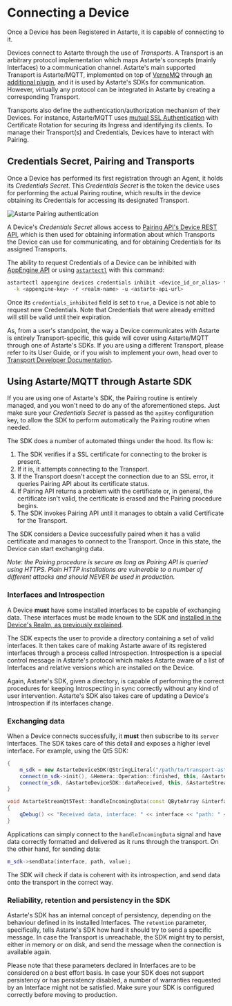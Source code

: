 # Connecting a Device

Once a Device has been Registered in Astarte, it is capable of connecting to it.

Devices connect to Astarte through the use of *Transports*. A Transport is an arbitrary protocol
implementation which maps Astarte's concepts (mainly Interfaces) to a communication channel.
Astarte's main supported Transport is Astarte/MQTT, implemented on top of
[VerneMQ](https://github.com/erlio/vernemq) through [an additional
plugin](https://github.com/astarte-platform/astarte_vmq_plugin), and it is used by Astarte's SDKs
for communication. However, virtually any protocol can be integrated in Astarte by creating a
corresponding Transport.

Transports also define the authentication/authorization mechanism of their Devices. For instance,
Astarte/MQTT uses [mutual SSL Authentication](https://en.wikipedia.org/wiki/Mutual_authentication)
with Certificate Rotation for securing its Ingress and identifying its clients. To manage their
Transport(s) and Credentials, Devices have to interact with Pairing.

## Credentials Secret, Pairing and Transports

Once a Device has performed its first registration through an Agent, it holds its *Credentials
Secret*. This *Credentials Secret* is the token the device uses for performing the actual Pairing
routine, which results in the device obtaining its Credentials for accessing its designated
Transport.

![Astarte Pairing authentication](assets/astarte-pairing-authentication.svg)

A Device's *Credentials Secret* allows access to [Pairing API's Device REST
API](https://docs.astarte-platform.org/astarte/1.1/api/?urls.primaryName=Pairing%20API#/device),
which is then used for obtaining information about which Transports the Device can use for
communicating, and for obtaining Credentials for its assigned Transports.

The ability to request Credentials of a Device can be inhibited with [AppEngine
API](https://docs.astarte-platform.org/astarte/1.1/api/#/device/updateDeviceStatus) or using
[`astartectl`](https://github.com/astarte-platform/astartectl) with this command:

```bash
astartectl appengine devices credentials inhibit <device_id_or_alias> true \
  -k <appengine-key> -r <realm-name> -u <astarte-api-url>
```

Once its `credentials_inhibited` field is set to `true`, a Device is not able to request new
Credentials. Note that Credentials that were already emitted will still be valid until their
expiration.

As, from a user's standpoint, the way a Device communicates with Astarte is entirely
Transport-specific, this guide will cover using Astarte/MQTT through one of Astarte's SDKs. If you
are using a different Transport, please refer to its User Guide, or if you wish to implement your
own, head over to [Transport Developer Documentation]().

## Using Astarte/MQTT through Astarte SDK

If you are using one of Astarte's SDK, the Pairing routine is entirely managed, and you won't need
to do any of the aforementioned steps. Just make sure your *Credentials Secret* is passed as the
`apiKey` configuration key, to allow the SDK to perform automatically the Pairing routine when
needed.

The SDK does a number of automated things under the hood. Its flow is:

1. The SDK verifies if a SSL certificate for connecting to the broker is present.
2. If it is, it attempts connecting to the Transport.
3. If the Transport doesn't accept the connection due to an SSL error, it queries Pairing API about
   its certificate status.
4. If Pairing API returns a problem with the certificate or, in general, the certificate isn't
   valid, the certificate is erased and the Pairing procedure begins.
5. The SDK invokes Pairing API until it manages to obtain a valid Certificate for the Transport.

The SDK considers a Device successfully paired when it has a valid certificate and manages to
connect to the Transport. Once in this state, the Device can start exchanging data.

*Note: the Pairing procedure is secure as long as Pairing API is queried using HTTPS. Plain HTTP
installations are vulnerable to a number of different attacks and should NEVER be used in
production.*

### Interfaces and Introspection

A Device **must** have some installed interfaces to be capable of exchanging data. These interfaces
must be made known to the SDK and [installed in the Device's Realm, as previously
explained](030-manage_interfaces.html#realm-vs-device-interface-relationship).

The SDK expects the user to provide a directory containing a set of valid interfaces. It then takes
care of making Astarte aware of its registered interfaces through a process called Introspection.
Introspection is a special control message in Astarte's protocol which makes Astarte aware of a list
of Interfaces and relative versions which are installed on the Device.

Again, Astarte's SDK, given a directory, is capable of performing the correct procedures for keeping
Introspecting in sync correctly without any kind of user intervention. Astarte's SDK also takes care
of updating a Device's Introspection if its interfaces change.

### Exchanging data

When a Device connects successfully, it **must** then subscribe to its `server` Interfaces. The SDK
takes care of this detail and exposes a higher level interface. For example, using the Qt5 SDK:

```c++
{
    m_sdk = new AstarteDeviceSDK(QStringLiteral("/path/to/transport-astarte.conf"), QStringLiteral("/path/to/interfaces"), deviceId);
    connect(m_sdk->init(), &Hemera::Operation::finished, this, &AstarteStreamQt5Test::checkInitResult);
    connect(m_sdk, &AstarteDeviceSDK::dataReceived, this, &AstarteStreamQt5Test::handleIncomingData);
}

void AstarteStreamQt5Test::handleIncomingData(const QByteArray &interface, const QByteArray &path, const QVariant &value)
{
    qDebug() << "Received data, interface: " << interface << "path: " << path << ", value: " << value << ", Qt type name: " << value.typeName();
}
```

Applications can simply connect to the `handleIncomingData` signal and have data correctly formatted
and delivered as it runs through the transport. On the other hand, for sending data:

```c++
m_sdk->sendData(interface, path, value);
```

The SDK will check if data is coherent with its introspection, and send data onto the transport in
the correct way.

### Reliability, retention and persistency in the SDK

Astarte's SDK has an internal concept of persistency, depending on the behaviour defined in its
installed Interfaces. The `retention` parameter, specifically, tells Astarte's SDK how hard it
should try to send a specific message. In case the Transport is unreachable, the SDK might try to
persist, either in memory or on disk, and send the message when the connection is available again.

Please note that these parameters declared in Interfaces are to be considered on a best effort
basis. In case your SDK does not support persistency or has persistency disabled, a number of
warranties requested by an Interface might not be satisfied. Make sure your SDK is configured
correctly before moving to production.
